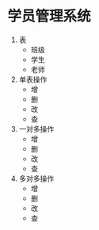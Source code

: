 # 学员管理系统
1. 表
    - 班级
    - 学生
    - 老师
2. 单表操作
    - 增
    - 删
    - 改
    - 查
3. 一对多操作
    - 增
    - 删
    - 改
    - 查
4. 多对多操作
    - 增
    - 删
    - 改
    - 查